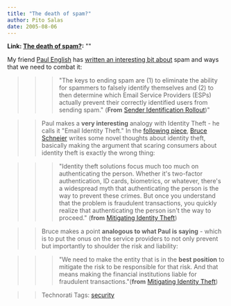 ```yaml
---
title: "The death of spam?"
author: Pito Salas
date: 2005-08-06
---
```


**Link: [The death of spam?](None):** ""

My friend [Paul English](<http://www.paulenglish.com/>) has [written an
interesting bit about](<http://paulenglish.com/spam/>) spam and ways that we
need to combat it:

>>

>>> "The keys to ending spam are (1) to eliminate the ability for spammers to
falsely identify themselves and (2) to then determine which Email Service
Providers (ESPs) actually prevent their correctly identified users from
sending spam." (**From** [Sender Identification
Rollout](<http://www.paulenglish.com/spam/>))"

>>

>> Paul makes a **very interesting** analogy with Identity Theft - he calls it
"Email Identity Theft." In the [following
piece](<http://www.schneier.com/blog/archives/2005/04/mitigating_iden.html>),
[Bruce Schneier](<http://www.schneier.com/index.html>) writes some novel
thoughts about identity theft, basically making the argument that scaring
consumers about identity theft is exactly the wrong thing:

>>

>>> "Identity theft solutions focus much too much on authenticating the
person. Whether it's two-factor authentication, ID cards, biometrics, or
whatever, there's a widespread myth that authenticating the person is the way
to prevent these crimes.  But once you understand that the problem is
fraudulent transactions, you quickly realize that authenticating the person
isn't the way to proceed." (**from** [Mitigating Identity
Theft](<http://www.schneier.com/blog/archives/2005/04/mitigating_iden.html>))

>>

>> Bruce makes a point **analogous to what Paul is saying** - which is to put
the onus on the service providers to not only prevent but importantly to
shoulder the risk and liability:

>>

>>> "We need to make the entity that is in the **best position** to mitigate
the risk to be responsible for that risk. And that means making the financial
institutions liable for fraudulent transactions."(**from** [Mitigating
Identity
Theft](<http://www.schneier.com/blog/archives/2005/04/mitigating_iden.html>))

>>

>> Technorati Tags: [security](<http://technorati.com/tag/security>)


